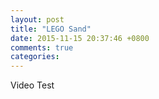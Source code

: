 ```yaml
---
layout: post
title: "LEGO Sand"
date: 2015-11-15 20:37:46 +0800
comments: true
categories: 
---
```


Video Test

